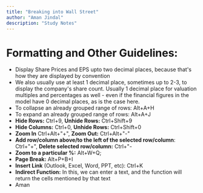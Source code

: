 ```yaml
---
title: "Breaking into Wall Street"
author: "Aman Jindal"
description: "Study Notes"
---
```


# Formatting and Other Guidelines:

- Display Share Prices and EPS upto two decimal places, because that's how they are displayed by convention
- We also usually use at least 1 decimal place, sometimes up to 2-3, to display the company's share count. Usually 1 decimal place for valuation multiples and percentages as well - even if the financial figures in the model have 0 decimal places, as is the case here.
- To collapse an already grouped range of rows: Alt+A+H
- To expand an already grouped range of rows: Alt+A+J
- **Hide Rows:** Ctrl+9, **Unhide Rows:** Ctrl+Shift+9
- **Hide Columns:** Ctrl+0, **Unhide Rows:** Ctrl+Shift+0
- **Zoom In** Ctrl+Alt+"+", **Zoom Out:** Ctrl+Alt+"-"
- **Add row/column above/to the left of the selected row/column**: Ctrl+"+", **Delete selected row/column:** Ctrl+"-
- **Zoom to a particular %:** Alt+W+Q;
- **Page Break:** Alt+P+B+I
- **Insert Link** (Outlook, Excel, Word, PPT, etc): Ctrl+K
- **Indirect Function:** In this, we can enter a text, and the function will return the cells mentioned by that text 
- Aman
